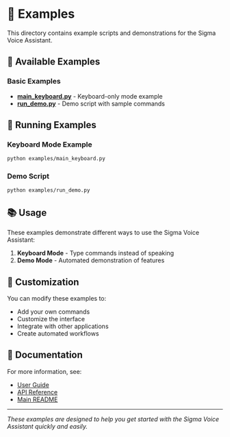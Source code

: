# 🎯 Examples

This directory contains example scripts and demonstrations for the Sigma Voice Assistant.

## 📁 Available Examples

### Basic Examples
- **[main_keyboard.py](main_keyboard.py)** - Keyboard-only mode example
- **[run_demo.py](run_demo.py)** - Demo script with sample commands

## 🚀 Running Examples

### Keyboard Mode Example
```bash
python examples/main_keyboard.py
```

### Demo Script
```bash
python examples/run_demo.py
```

## 📚 Usage

These examples demonstrate different ways to use the Sigma Voice Assistant:

1. **Keyboard Mode** - Type commands instead of speaking
2. **Demo Mode** - Automated demonstration of features

## 🔧 Customization

You can modify these examples to:
- Add your own commands
- Customize the interface
- Integrate with other applications
- Create automated workflows

## 📖 Documentation

For more information, see:
- [User Guide](../docs/USER_GUIDE.md)
- [API Reference](../docs/API_REFERENCE.md)
- [Main README](../README.md)

---

*These examples are designed to help you get started with the Sigma Voice Assistant quickly and easily.*
